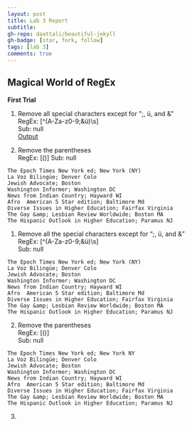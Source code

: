```yaml
---
layout: post
title: Lab 3 Report
subtitle:
gh-repo: daattali/beautiful-jekyll
gh-badge: [star, fork, follow]
tags: [lab 3]
comments: true
---
```


## Magical World of RegEx

**First Trial**

1. Remove all special characters except for ";, ü, and &"    
RegEx: [^(A-Za-z0-9;&ü)\s]     
Sub: null     
[Output](https://regex101.com/r/qh0rqR/1) 

2. Remove the parentheses     
RegEx: [()]
Sub: null
``````
The Epoch Times New York ed; New York (NY)
La Voz Bilingüe; Denver Colo
Jewish Advocate; Boston
Washington Informer; Washington DC
News from Indian Country; Hayward WI
Afro  American 5 Star edition; Baltimore Md
Diverse Issues in Higher Education; Fairfax Virginia
The Gay &amp; Lesbian Review Worldwide; Boston MA
The Hispanic Outlook in Higher Education; Paramus NJ
``````


1. Remove all the special characters except for “;, ü, and &”     
RegEx: [^(A-Za-z0-9;&ü)\s]     
Sub: null<br/>
```
The Epoch Times New York ed; New York (NY)
La Voz Bilingüe; Denver Colo
Jewish Advocate; Boston
Washington Informer; Washington DC
News from Indian Country; Hayward WI
Afro  American 5 Star edition; Baltimore Md
Diverse Issues in Higher Education; Fairfax Virginia
The Gay &amp; Lesbian Review Worldwide; Boston MA
The Hispanic Outlook in Higher Education; Paramus NJ
```

2. Remove the parentheses<br/>
RegEx: [()]<br/>
Sub: null<br/>
```
The Epoch Times New York ed; New York NY
La Voz Bilingüe; Denver Colo
Jewish Advocate; Boston
Washington Informer; Washington DC
News from Indian Country; Hayward WI
Afro  American 5 Star edition; Baltimore Md
Diverse Issues in Higher Education; Fairfax Virginia
The Gay &amp; Lesbian Review Worldwide; Boston MA
The Hispanic Outlook in Higher Education; Paramus NJ
```

3.
